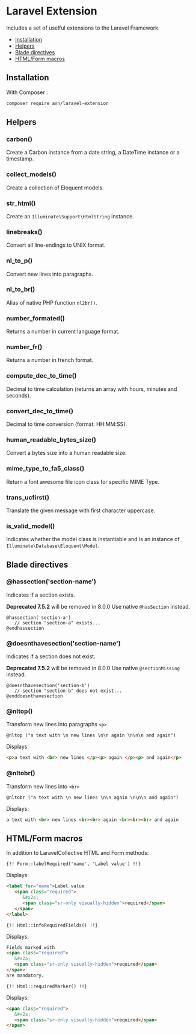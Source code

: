 Laravel Extension
=================

Includes a set of uselful extensions to the Laravel Framework.

* [Installation](#installation)
* [Helpers](#helpers)
* [Blade directives](#blade-directives)
* [HTML/Form macros](#htmlform-macros)

Installation
------------

With Composer :

```sh
composer require axn/laravel-extension
```

Helpers
-------

### carbon()

Create a Carbon instance from a date string, a DateTime instance or a timestamp.

### collect_models()

Create a collection of Eloquent models.

### str_html()

Create an `Illuminate\Support\HtmlString` instance.

### linebreaks()

Convert all line-endings to UNIX format.

### nl_to_p()

Convert new lines into paragraphs.

### nl_to_br()

Alias of native PHP function `nl2br()`.

### number_formated()

Returns a number in current language format.

### number_fr()

Returns a number in french format.

### compute_dec_to_time()

Decimal to time calculation (returns an array with hours, minutes and seconds).

### convert_dec_to_time()

Decimal to time conversion (format: HH:MM:SS).

### human_readable_bytes_size()

Convert a bytes size into a human readable size.

### mime_type_to_fa5_class()

Return a font awesome file icon class for specific MIME Type.

### trans_ucfirst()

Translate the given message with first character uppercase.

### is_valid_model()

Indicates whether the model class is instantiable and is an instance of `Illuminate\Database\Eloquent\Model`.


Blade directives
----------------

### @hassection('section-name')

Indicates if a section exists.

**Deprecated 7.5.2** will be removed in 8.0.0 Use native `@hasSection` instead.

```blade
@hassection('section-a')
   // section "section-a" exists...
@endhassection
```

### @doesnthavesection('section-name')

Indicates if a section does not exist.

**Deprecated 7.5.2** will be removed in 8.0.0 Use native `@sectionMissing` instead.

```blade
@doesnthavesection('section-b')
   // section "section-b" does not exist...
@enddoesnthavesection
```

 ### @nltop()

Transform new lines into paragraphs `<p>`

```blade
@nltop ("a text with \n new lines \n\n again \n\n\n and again")
```

Displays:

```html
<p>a text with <br> new lines </p><p> again </p><p> and again</p>
```

### @nltobr()

Transform new lines into `<br>`

```blade
@nltobr ("a text with \n new lines \n\n again \n\n\n and again")
```

Displays:

```html
a text with <br> new lines <br><br> again <br><br><br> and again
```

HTML/Form macros
----------------

In addition to LaravelCollective HTML and Form methods:

```blade
{!! Form::labelRequired('name', 'Label value') !!}
```

Displays:

```html
<label for="name">Label value
   <span class="required">
      &#x2a;
      <span class="sr-only visually-hidden">required</span>
   </span>
</label>
```

```blade
{!! Html::infoRequiredFields() !!}
```

Displays:

```html
Fields marked with
<span class="required">
   &#x2a;
   <span class="sr-only visually-hidden">required</span>
</span>
are mandatory.
```

```blade
{!! Html::requiredMarker() !!}
```

Displays:

```html
<span class="required">
   &#x2a;
   <span class="sr-only visually-hidden">required</span>
</span>
```